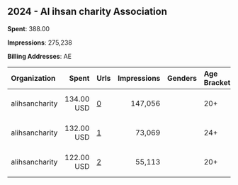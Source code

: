 ## 2024 - Al ihsan charity Association 
**Spent**: 388.00

**Impressions**: 275,238

**Billing Addresses**: AE

|Organization|Spent|Urls|Impressions|Genders|Age Brackets|Country Codes|
|:---|---:|:---|---:|:---|:---|:---|
|alihsancharity|134.00 USD|[0](https://www.snap.com/political-ads/asset/4fb4c7d247e97ad12f9d3e0fc26f8d0c5fe9809c62c700b2d3541ccbe457f112?mediaType=mp4)|147,056||20+|united arab emirates|
|alihsancharity|132.00 USD|[1](https://www.snap.com/political-ads/asset/4fb4c7d247e97ad12f9d3e0fc26f8d0c5fe9809c62c700b2d3541ccbe457f112?mediaType=mp4)|73,069||24+|united arab emirates|
|alihsancharity|122.00 USD|[2](https://www.snap.com/political-ads/asset/4fb4c7d247e97ad12f9d3e0fc26f8d0c5fe9809c62c700b2d3541ccbe457f112?mediaType=mp4)|55,113||20+|united arab emirates|
